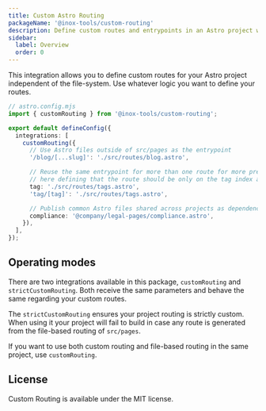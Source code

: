 ```yaml
---
title: Custom Astro Routing
packageName: '@inox-tools/custom-routing'
description: Define custom routes and entrypoints in an Astro project without relying on the file-based routing.
sidebar:
  label: Overview
  order: 0
---
```


This integration allows you to define custom routes for your Astro project independent of the file-system. Use whatever logic you want to define your routes.

```ts
// astro.config.mjs
import { customRouting } from '@inox-tools/custom-routing';

export default defineConfig({
  integrations: [
    customRouting({
      // Use Astro files outside of src/pages as the entrypoint
      '/blog/[...slug]': './src/routes/blog.astro',

      // Reuse the same entrypoint for more than one route for more precise control
      // here defining that the route should be only on the tag index and with a single segment
      tag: './src/routes/tags.astro',
      'tag/[tag]': './src/routes/tags.astro',

      // Publish common Astro files shared across projects as dependencies and use them here
      compliance: '@company/legal-pages/compliance.astro',
    }),
  ],
});
```

## Operating modes

There are two integrations available in this package, `customRouting` and `strictCustomRouting`.
Both receive the same parameters and behave the same regarding your custom routes.

The `strictCustomRouting` ensures your project routing is strictly custom. When using it your project will
fail to build in case any route is generated from the file-based routing of `src/pages`.

If you want to use both custom routing and file-based routing in the same project, use `customRouting`.

## License

Custom Routing is available under the MIT license.
